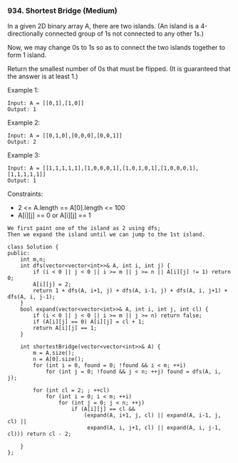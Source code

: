 ### 934. Shortest Bridge (Medium)

In a given 2D binary array A, there are two islands.  (An island is a 4-directionally connected group of 1s not connected to any other 1s.)

Now, we may change 0s to 1s so as to connect the two islands together to form 1 island.

Return the smallest number of 0s that must be flipped.  (It is guaranteed that the answer is at least 1.)

Example 1:

```
Input: A = [[0,1],[1,0]]
Output: 1
```
Example 2:

```
Input: A = [[0,1,0],[0,0,0],[0,0,1]]
Output: 2
```
Example 3:

```
Input: A = [[1,1,1,1,1],[1,0,0,0,1],[1,0,1,0,1],[1,0,0,0,1],[1,1,1,1,1]]
Output: 1
```

Constraints:

- 2 <= A.length == A[0].length <= 100
- A[i][j] == 0 or A[i][j] == 1

```
We first paint one of the island as 2 using dfs;
Then we expand the island until we can jump to the 1st island.

class Solution {
public:
    int m,n;
    int dfs(vector<vector<int>>& A, int i, int j) {
        if (i < 0 || j < 0 || i >= m || j >= n || A[i][j] != 1) return 0;
        A[i][j] = 2;
        return 1 + dfs(A, i+1, j) + dfs(A, i-1, j) + dfs(A, i, j+1) + dfs(A, i, j-1);  
    }
    bool expand(vector<vector<int>>& A, int i, int j, int cl) {
        if (i < 0 || j < 0 || i >= m || j >= n) return false;
        if (A[i][j] == 0) A[i][j] = cl + 1;
        return A[i][j] == 1;  
    }
    
    int shortestBridge(vector<vector<int>>& A) {
        m = A.size();
        n = A[0].size();
        for (int i = 0, found = 0; !found && i < m; ++i) 
            for (int j = 0; !found && j < n; ++j) found = dfs(A, i, j);
        
        for (int cl = 2; ; ++cl)
            for (int i = 0; i < m; ++i)
                for (int j = 0; j < n; ++j)
                    if (A[i][j] == cl &&
                        (expand(A, i+1, j, cl) || expand(A, i-1, j, cl) ||
                         expand(A, i, j+1, cl) || expand(A, i, j-1, cl))) return cl - 2;
        
    }
};
```
